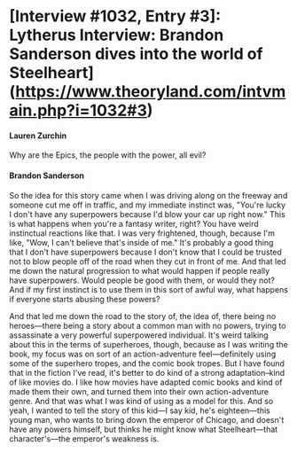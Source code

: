 # [Interview #1032, Entry #3]: Lytherus Interview: Brandon Sanderson dives into the world of Steelheart](https://www.theoryland.com/intvmain.php?i=1032#3)

#### Lauren Zurchin

Why are the Epics, the people with the power, all evil?

#### Brandon Sanderson

So the idea for this story came when I was driving along on the freeway and someone cut me off in traffic, and my immediate instinct was, "You're lucky I don't have any superpowers because I'd blow your car up right now." This is what happens when you're a fantasy writer, right? You have weird instinctual reactions like that. I was very frightened, though, because I'm like, "Wow, I can't believe that's inside of me." It's probably a good thing that I don't have superpowers because I don't know that I could be trusted not to blow people off of the road when they cut in front of me. And that led me down the natural progression to what would happen if people really have superpowers. Would people be good with them, or would they not? And if my first instinct is to use them in this sort of awful way, what happens if everyone starts abusing these powers?

And that led me down the road to the story of, the idea of, there being no heroes—there being a story about a common man with no powers, trying to assassinate a very powerful superpowered individual. It's weird talking about this in the terms of superheroes, though, because as I was writing the book, my focus was on sort of an action-adventure feel—definitely using some of the superhero tropes, and the comic book tropes. But I have found that in the fiction I've read, it's better to do kind of a strong adaptation–kind of like movies do. I like how movies have adapted comic books and kind of made them their own, and turned them into their own action-adventure genre. And that was what I was kind of using as a model for this. And so yeah, I wanted to tell the story of this kid—I say kid, he's eighteen—this young man, who wants to bring down the emperor of Chicago, and doesn't have any powers himself, but thinks he might know what Steelheart—that character's—the emperor's weakness is.

